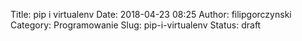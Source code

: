 Title: pip i virtualenv
Date: 2018-04-23 08:25
Author: filipgorczynski
Category: Programowanie
Slug: pip-i-virtualenv
Status: draft


